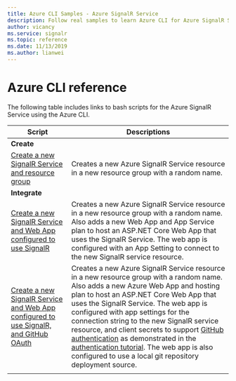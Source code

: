 ```yaml
---
title: Azure CLI Samples - Azure SignalR Service
description: Follow real samples to learn Azure CLI for Azure SignalR Service. You will learn how to create SignalR Service with more Azure services.
author: vicancy
ms.service: signalr
ms.topic: reference
ms.date: 11/13/2019
ms.author: lianwei
---
```

# Azure CLI reference

The following table includes links to bash scripts for the Azure SignalR Service using the Azure CLI.

| Script | Descriptions |
|-|-|
|**Create**||
| [Create a new SignalR Service and resource group](scripts/signalr-cli-create-service.md) | Creates a new Azure SignalR Service resource in a new resource group with a random name.  |
|**Integrate**||
| [Create a new SignalR Service and Web App configured to use SignalR](scripts/signalr-cli-create-with-app-service.md) | Creates a new Azure SignalR Service resource in a new resource group with a random name. Also adds a new Web App and App Service plan to host an ASP.NET Core Web App that uses the SignalR Service. The web app is configured with an App Setting to connect to the new SignalR service resource. |
| [Create a new SignalR Service and Web App configured to use SignalR, and GitHub OAuth](scripts/signalr-cli-create-with-app-service-github-oauth.md) | Creates a new Azure SignalR Service resource in a new resource group with a random name. Also adds a new Azure Web App and hosting plan to host an ASP.NET Core Web App that uses the SignalR Service. The web app is configured with app settings for the connection string to the new SignalR service resource, and client secrets to support [GitHub authentication](https://developer.github.com/v3/guides/basics-of-authentication/) as demonstrated in the [authentication tutorial](signalr-concept-authenticate-oauth.md). The web app is also configured to use a local git repository deployment source. |
| | |
